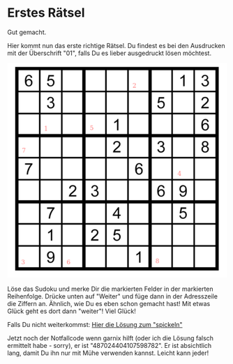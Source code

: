 Erstes Rätsel
=============

Gut gemacht.

Hier kommt nun das erste richtige Rätsel. Du findest es bei den Ausdrucken
mit der Überschrift "01", falls Du es lieber ausgedruckt lösen
möchtest.

![Rästel 01](raetsel-01.png)

Löse das Sudoku und merke Dir die markierten Felder
in der markierten Reihenfolge. Drücke unten auf "Weiter"
und füge dann in der Adresszeile die Ziffern an.
Ähnlich, wie Du es eben schon gemacht hast!
Mit etwas Glück geht es dort dann "weiter"! Viel
Glück!

<script type="text/javascript">
var nextUrl="/index.html#02-";
updateFooter(nextUrl);
</script>

<!-- 22225558 -->

Falls Du nicht weiterkommst: <a href="/index.html#/loesungen/01.md">Hier die Lösung zum "spickeln"</a>

Jetzt noch der Notfallcode
wenn garnix hilft (oder ich die Lösung falsch ermittelt habe - sorry),
er ist "487024404107598782".
Er ist absichtlich lang, damit Du ihn
nur mit Mühe verwenden kannst. Leicht kann jeder!
